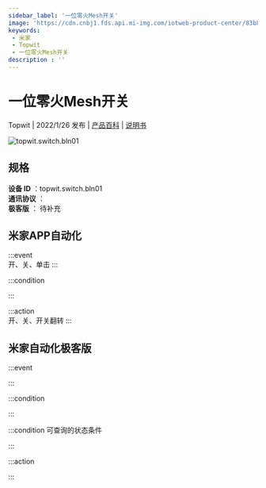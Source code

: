 ```yaml
---
sidebar_label: '一位零火Mesh开关'
image: 'https://cdn.cnbj1.fds.api.mi-img.com/iotweb-product-center/83b86b8c160d3db0ba9367a17219b1cf_1639032417208.png?GalaxyAccessKeyId=AKVGLQWBOVIRQ3XLEW&Expires=9223372036854775807&Signature=b8VjoROjJlGzsGjynLCKw2l06l0='
keywords: 
 - 米家
 - Topwit
 - 一位零火Mesh开关
description : ''
---
```

# 一位零火Mesh开关

Topwit | 2022/1/26 发布 | [产品百科](https://home.mi.com/webapp/content/baike/product/index.html?model=topwit.switch.bln01/) | [说明书](https://home.mi.com/views/introduction.html?model=topwit.switch.bln01&region=cn)

![topwit.switch.bln01](https://cdn.cnbj1.fds.api.mi-img.com/iotweb-product-center/83b86b8c160d3db0ba9367a17219b1cf_1639032417208.png?GalaxyAccessKeyId=AKVGLQWBOVIRQ3XLEW&Expires=9223372036854775807&Signature=b8VjoROjJlGzsGjynLCKw2l06l0=)

## 规格  
> 
**设备 ID** ：topwit.switch.bln01  
**通讯协议** ：  
**极客版**  ： 待补充 


## 米家APP自动化  

:::event  
开、关、单击
:::

:::condition  

:::

:::action   
开、关、开关翻转
:::

## 米家自动化极客版  

:::event  

:::

:::condition  

:::

:::condition 可查询的状态条件  

:::

:::action  

:::

        
